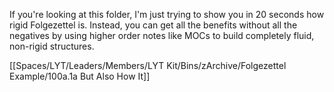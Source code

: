 If you're looking at this folder, I'm just trying to show you in 20 seconds how rigid Folgezettel is. Instead, you can get all the benefits without all the negatives by using higher order notes like MOCs to build completely fluid, non-rigid structures. 

[[Spaces/LYT/Leaders/Members/LYT Kit/Bins/zArchive/Folgezettel Example/100a.1a But Also How It]]